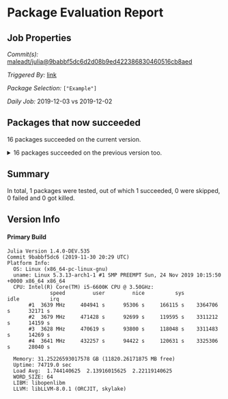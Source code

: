 # Package Evaluation Report

## Job Properties

*Commit(s):* [maleadt/julia@9babbf5dc6d2d08b9ed422386830460516cb8aed](https://github.com/maleadt/julia/commit/9babbf5dc6d2d08b9ed422386830460516cb8aed)

*Triggered By:* [link](https://www.test.com)

*Package Selection:* `["Example"]`

*Daily Job:* 2019-12-03 vs 2019-12-02

## Packages that now succeeded

16 packages succeeded on the current version.

<details><summary>16 packages succeeded on the previous version too.</summary>
<p>

- Example v0.5.3: testing [was successful](logs/Example/1.4.0-DEV-9babbf5dc6.log)
- Example v0.5.3: testing [was successful](logs/Example/1.4.0-DEV-9babbf5dc6.log)
</p>
</details>


## Summary

In total, 1 packages were tested, out of which 1 succeeded, 0 were skipped, 0 failed and 0 got killed.


## Version Info

#### Primary Build

```
Julia Version 1.4.0-DEV.535
Commit 9babbf5dc6 (2019-11-30 20:29 UTC)
Platform Info:
  OS: Linux (x86_64-pc-linux-gnu)
  uname: Linux 5.3.13-arch1-1 #1 SMP PREEMPT Sun, 24 Nov 2019 10:15:50 +0000 x86_64 x86_64
  CPU: Intel(R) Core(TM) i5-6600K CPU @ 3.50GHz: 
              speed         user         nice          sys         idle          irq
       #1  3639 MHz     404941 s      95306 s     166115 s    3364706 s      32171 s
       #2  3679 MHz     471428 s      92699 s     119595 s    3311212 s      14159 s
       #3  3628 MHz     470619 s      93800 s     118048 s    3311483 s      14269 s
       #4  3641 MHz     432257 s      94422 s     120631 s    3325306 s      28040 s
       
  Memory: 31.25226593017578 GB (11820.26171875 MB free)
  Uptime: 74719.0 sec
  Load Avg:  1.744140625  2.13916015625  2.22119140625
  WORD_SIZE: 64
  LIBM: libopenlibm
  LLVM: libLLVM-8.0.1 (ORCJIT, skylake)

```
<!-- Generated on 2019-12-03T18:49:50.322 -->
